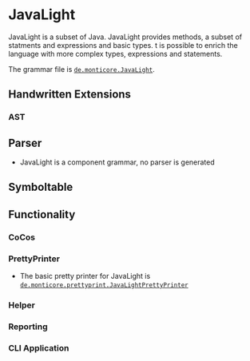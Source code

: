 # JavaLight
JavaLight is a subset of Java. JavaLight provides methods, a subset 
of statments and expressions and basic types. t is possible to enrich the
language with more complex types, expressions and statements.

The grammar file is [`de.monticore.JavaLight`][JavaLight].

## Handwritten Extensions
### AST

## Parser
- JavaLight is a component grammar, no parser is generated
## Symboltable

## Functionality
### CoCos

### PrettyPrinter
- The basic pretty printer for JavaLight is [`de.monticore.prettyprint.JavaLightPrettyPrinter`][PrettyPrinter]

### Helper

### Reporting
 
### CLI Application

[JavaLight]: https://git.rwth-aachen.de/monticore/monticore/-/blob/dev/monticore-grammar/src/main/grammars/de/monticore/JavaLight.mc4
[PrettyPrinter]: https://git.rwth-aachen.de/monticore/monticore/-/blob/dev/monticore-grammar/src/main/java/de/monticore/prettyprint/JavaLightPrettyPrinter.java
